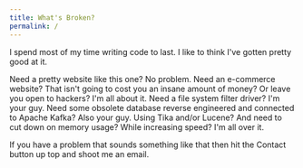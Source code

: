 ```yaml
---
title: What's Broken?
permalink: /
---
```


I spend most of my time writing code to last. I like to think I've gotten 
pretty good at it.

Need a pretty website like this one? No problem.
Need an e-commerce website? 
That isn't going to cost you an insane amount of money?
Or leave you open to hackers? 
I'm all about it.
Need a file system filter driver? I'm your guy.
Need some obsolete database reverse engineered and connected to Apache Kafka?
Also your guy. 
Using Tika and/or Lucene? 
And need to cut down on memory usage?
While increasing speed? 
I'm all over it.

If you have a problem that sounds something like that then hit the Contact button up
top and shoot me an email. 
